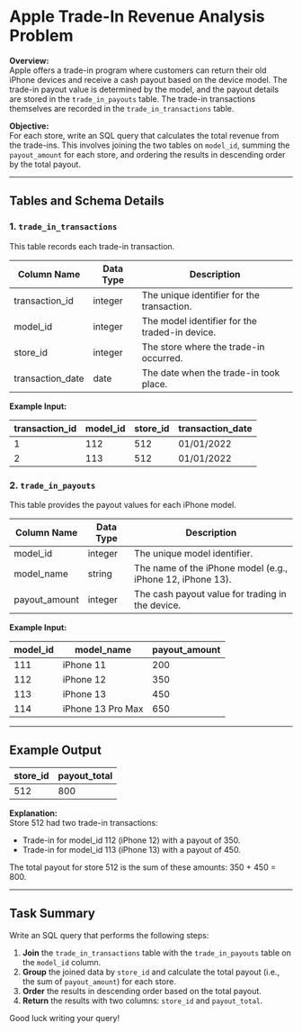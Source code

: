 # Apple Trade-In Revenue Analysis Problem

**Overview:**  
Apple offers a trade-in program where customers can return their old iPhone devices and receive a cash payout based on the device model. The trade-in payout value is determined by the model, and the payout details are stored in the `trade_in_payouts` table. The trade-in transactions themselves are recorded in the `trade_in_transactions` table.

**Objective:**  
For each store, write an SQL query that calculates the total revenue from the trade-ins. This involves joining the two tables on `model_id`, summing the `payout_amount` for each store, and ordering the results in descending order by the total payout.

---

## Tables and Schema Details

### 1. `trade_in_transactions`
This table records each trade-in transaction.

| Column Name       | Data Type | Description                           |
|-------------------|-----------|---------------------------------------|
| transaction_id    | integer   | The unique identifier for the transaction. |
| model_id          | integer   | The model identifier for the traded-in device. |
| store_id          | integer   | The store where the trade-in occurred. |
| transaction_date  | date      | The date when the trade-in took place. |

**Example Input:**

| transaction_id | model_id | store_id | transaction_date |
|----------------|----------|----------|------------------|
| 1              | 112      | 512      | 01/01/2022       |
| 2              | 113      | 512      | 01/01/2022       |

### 2. `trade_in_payouts`
This table provides the payout values for each iPhone model.

| Column Name   | Data Type | Description                                      |
|---------------|-----------|--------------------------------------------------|
| model_id      | integer   | The unique model identifier.                     |
| model_name    | string    | The name of the iPhone model (e.g., iPhone 12, iPhone 13). |
| payout_amount | integer   | The cash payout value for trading in the device. |

**Example Input:**

| model_id | model_name         | payout_amount |
|----------|--------------------|---------------|
| 111      | iPhone 11          | 200           |
| 112      | iPhone 12          | 350           |
| 113      | iPhone 13          | 450           |
| 114      | iPhone 13 Pro Max  | 650           |

---

## Example Output

| store_id | payout_total |
|----------|--------------|
| 512      | 800          |

**Explanation:**  
Store 512 had two trade-in transactions:  
- Trade-in for model_id 112 (iPhone 12) with a payout of 350.  
- Trade-in for model_id 113 (iPhone 13) with a payout of 450.

The total payout for store 512 is the sum of these amounts: 350 + 450 = 800.

---

## Task Summary

Write an SQL query that performs the following steps:
1. **Join** the `trade_in_transactions` table with the `trade_in_payouts` table on the `model_id` column.
2. **Group** the joined data by `store_id` and calculate the total payout (i.e., the sum of `payout_amount`) for each store.
3. **Order** the results in descending order based on the total payout.
4. **Return** the results with two columns: `store_id` and `payout_total`.

Good luck writing your query!
